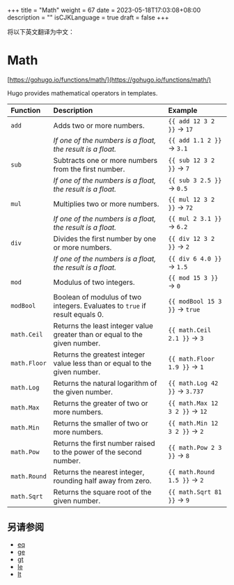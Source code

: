 +++
title = "Math"
weight = 67
date = 2023-05-18T17:03:08+08:00
description = ""
isCJKLanguage = true
draft = false
+++

将以下英文翻译为中文：
# Math

[https://gohugo.io/functions/math/](https://gohugo.io/functions/math/)

Hugo provides mathematical operators in templates.

| Function     | Description                                                  | Example                        |
| :----------- | :----------------------------------------------------------- | :----------------------------- |
| `add`        | Adds two or more numbers.                                    | `{{ add 12 3 2 }}` → `17`      |
|              | *If one of the numbers is a float, the result is a float.*   | `{{ add 1.1 2 }}` → `3.1`      |
| `sub`        | Subtracts one or more numbers from the first number.         | `{{ sub 12 3 2 }}` → `7`       |
|              | *If one of the numbers is a float, the result is a float.*   | `{{ sub 3 2.5 }}` → `0.5`      |
| `mul`        | Multiplies two or more numbers.                              | `{{ mul 12 3 2 }}` → `72`      |
|              | *If one of the numbers is a float, the result is a float.*   | `{{ mul 2 3.1 }}` → `6.2`      |
| `div`        | Divides the first number by one or more numbers.             | `{{ div 12 3 2 }}` → `2`       |
|              | *If one of the numbers is a float, the result is a float.*   | `{{ div 6 4.0 }}` → `1.5`      |
| `mod`        | Modulus of two integers.                                     | `{{ mod 15 3 }}` → `0`         |
| `modBool`    | Boolean of modulus of two integers. Evaluates to `true` if result equals 0. | `{{ modBool 15 3 }}` → `true`  |
| `math.Ceil`  | Returns the least integer value greater than or equal to the given number. | `{{ math.Ceil 2.1 }}` → `3`    |
| `math.Floor` | Returns the greatest integer value less than or equal to the given number. | `{{ math.Floor 1.9 }}` → `1`   |
| `math.Log`   | Returns the natural logarithm of the given number.           | `{{ math.Log 42 }}` → `3.737`  |
| `math.Max`   | Returns the greater of two or more numbers.                  | `{{ math.Max 12 3 2 }}` → `12` |
| `math.Min`   | Returns the smaller of two or more numbers.                  | `{{ math.Min 12 3 2 }}` → `2`  |
| `math.Pow`   | Returns the first number raised to the power of the second number. | `{{ math.Pow 2 3 }}` → `8`     |
| `math.Round` | Returns the nearest integer, rounding half away from zero.   | `{{ math.Round 1.5 }}` → `2`   |
| `math.Sqrt`  | Returns the square root of the given number.                 | `{{ math.Sqrt 81 }}` → `9`     |

## 另请参阅

- [eq](https://gohugo.io/functions/eq/)
- [ge](https://gohugo.io/functions/ge/)
- [gt](https://gohugo.io/functions/gt/)
- [le](https://gohugo.io/functions/le/)
- [lt](https://gohugo.io/functions/lt/)
